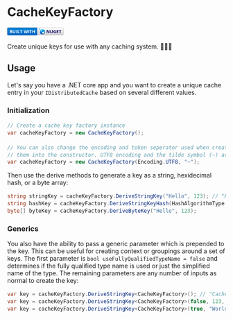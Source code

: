 # CacheKeyFactory
[![](https://raw.githubusercontent.com/pixel-cookers/built-with-badges/master/nuget/nuget-long.png)](https://www.nuget.org/packages/AF.Extensions.Caching)

Create unique keys for use with any caching system. :key::key::key:

## Usage

Let's say you have a .NET core app and you want to create a unique cache entry in your `IDistributedCache` based on several different values.

### Initialization

```csharp
// Create a cache key factory instance
var cacheKeyFactory = new CacheKeyFactory();

// You can also change the encoding and token seperator used when creating keys by passing 
// them into the constructor. UTF8 encoding and the tilde symbol (~) are used by default.
var cacheKeyFactory = new CacheKeyFactory(Encoding.UTF8, "~");
```

Then use the derive methods to generate a key as a string, hexidecimal hash, or a byte array:

```csharp
string stringKey = cacheKeyFactory.DeriveStringKey("Hello", 123); // "Hello~123"
string hashKey = cacheKeyFactory.DeriveStringKeyHash(HashAlgorithmType.Sha1, "Hello"); // "F7FF9E8B7BB2E09B70935A5D785E0CC5D9D0ABF0"
byte[] byteKey = cacheKeyFactory.DeriveByteKey("Hello", 123);
```

### Generics

You also have the ability to pass a generic parameter which is prepended to the key. This can be useful for creating context or groupings around a set of keys. The first parameter is `bool useFullyQualifiedTypeName = false` and determines if the fully qualified type name is used or just the simplified name of the type. The remaining parameters are any number of inputs as normal to create the key:

```csharp
var key = cacheKeyFactory.DeriveStringKey<CacheKeyFactory>(); // "CacheKeyFactory"
var key = cacheKeyFactory.DeriveStringKey<CacheKeyFactory>(false, 123, "Hello"); // "CacheKeyFactory~123~Hello"
var key = cacheKeyFactory.DeriveStringKey<CacheKeyFactory>(true, "World"); // "AF.Extensions.Caching.CacheKeyFactory~World"
```